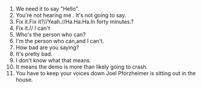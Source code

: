 1. We need it to say "Hello".
2. You're not hearing me . It's not going to say.
3. Fix it.Fix it?//Yeah.//Ha.Ha.Ha.In forty minutes.?
4. Fix it.// I can't
5. Who's the person who can?
6. I'm the person who can,and I can't.
7. How bad are you saying?
8. It's pretty bad.
9. I don't know what that means.
10. It means the demo is more than likely going to crash.
11. You have to keep your voices down  Joel Pforzheimer is sitting out in the house.
